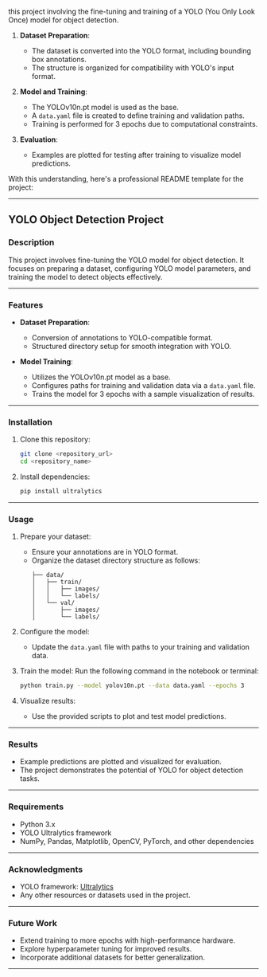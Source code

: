 this project involving the fine-tuning and training of a YOLO (You Only Look Once) model for object detection.

1. **Dataset Preparation**:
   - The dataset is converted into the YOLO format, including bounding box annotations.
   - The structure is organized for compatibility with YOLO's input format.

2. **Model and Training**:
   - The YOLOv10n.pt model is used as the base.
   - A `data.yaml` file is created to define training and validation paths.
   - Training is performed for 3 epochs due to computational constraints.

3. **Evaluation**:
   - Examples are plotted for testing after training to visualize model predictions.

With this understanding, here's a professional README template for the project:

---

## YOLO Object Detection Project

### Description
This project involves fine-tuning the YOLO model for object detection. It focuses on preparing a dataset, configuring YOLO model parameters, and training the model to detect objects effectively.

---

### Features
- **Dataset Preparation**:
  - Conversion of annotations to YOLO-compatible format.
  - Structured directory setup for smooth integration with YOLO.

- **Model Training**:
  - Utilizes the YOLOv10n.pt model as a base.
  - Configures paths for training and validation data via a `data.yaml` file.
  - Trains the model for 3 epochs with a sample visualization of results.

---

### Installation
1. Clone this repository:
   ```bash
   git clone <repository_url>
   cd <repository_name>
   ```
2. Install dependencies:
   ```bash
   pip install ultralytics
   ```
---

### Usage
1. Prepare your dataset:
   - Ensure your annotations are in YOLO format.
   - Organize the dataset directory structure as follows:
     ```
     ├── data/
     │   ├── train/
     │   │   ├── images/
     │   │   └── labels/
     │   └── val/
     │       ├── images/
     │       └── labels/
     ```

2. Configure the model:
   - Update the `data.yaml` file with paths to your training and validation data.

3. Train the model:
   Run the following command in the notebook or terminal:
   ```bash
   python train.py --model yolov10n.pt --data data.yaml --epochs 3
   ```

4. Visualize results:
   - Use the provided scripts to plot and test model predictions.

---

### Results
- Example predictions are plotted and visualized for evaluation.
- The project demonstrates the potential of YOLO for object detection tasks.

---

### Requirements
- Python 3.x
- YOLO Ultralytics framework
- NumPy, Pandas, Matplotlib, OpenCV, PyTorch, and other dependencies 

---

### Acknowledgments
- YOLO framework: [Ultralytics](https://github.com/ultralytics)
- Any other resources or datasets used in the project.

---

### Future Work
- Extend training to more epochs with high-performance hardware.
- Explore hyperparameter tuning for improved results.
- Incorporate additional datasets for better generalization.

---
